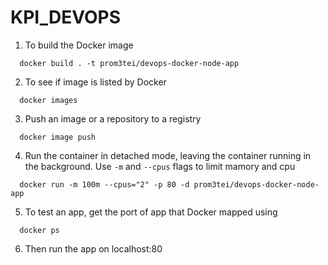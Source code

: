 # KPI_DEVOPS

1. To build the Docker image
```
  docker build . -t prom3tei/devops-docker-node-app
```
2. To see if image is listed by Docker
```
  docker images
```
3. Push an image or a repository to a registry
```
  docker image push
```
4. Run the container in detached mode, leaving the container running in the background. Use ```-m``` and ```--cpus``` flags to limit mamory and cpu
```
  docker run -m 100m --cpus="2" -p 80 -d prom3tei/devops-docker-node-app
```
5. To test an app, get the port of app that Docker mapped using
```
  docker ps
```
6. Then run the app on localhost:80
